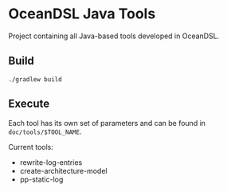 # OceanDSL Java Tools

Project containing all Java-based tools developed in OceanDSL.

## Build

`./gradlew build`

## Execute

Each tool has its own set of parameters and can be found in
`doc/tools/$TOOL_NAME`.

Current tools:
- rewrite-log-entries
- create-architecture-model
- pp-static-log





